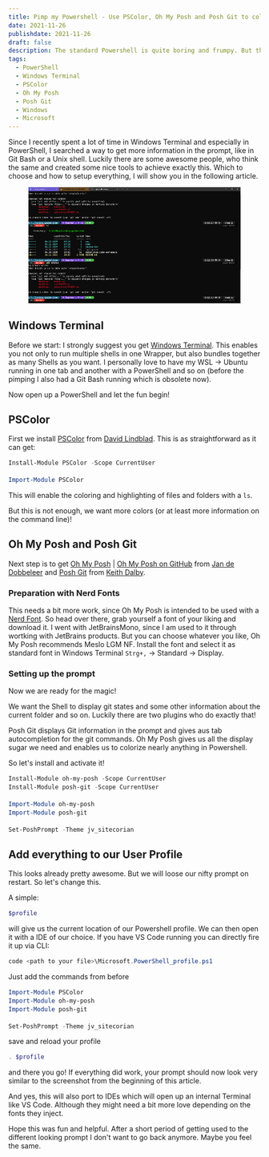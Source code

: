 ```yaml
---
title: Pimp my Powershell - Use PSColor, Oh My Posh and Posh Git to color up your life
date: 2021-11-26
publishdate: 2021-11-26
draft: false
description: The standard Powershell is quite boring and frumpy. But there is a way of bringing color to your shell!
tags:
  - PowerShell
  - Windows Terminal
  - PSColor
  - Oh My Posh
  - Posh Git
  - Windows
  - Microsoft
---
```

Since I recently spent a lot of time in Windows Terminal and especially in PowerShell, I searched a way to get
more information in the prompt, like in Git Bash or a Unix shell. Luckily there are some awesome people, who
think the same and created some nice tools to achieve exactly this.
Which to choose and how to setup everything, I will show you in the following article.

<!-- more -->
<figure>
    <img src="/src/img/powershell_terminal.png" alt="PowerShell in Windows Terminal with color" title="PowerShell in Windows Terminal with color">
</figure>

## Windows Terminal
Before we start: I strongly suggest you get [Windows Terminal](https://www.microsoft.com/de-de/p/windows-terminal/9n0dx20hk701).
This enables you not only to run multiple shells in one Wrapper, but also bundles together as many Shells as
you want. I personally love to have my WSL -> Ubuntu running in one tab and another with a PowerShell and so
on (before the pimping I also had a Git Bash running which is obsolete now).

Now open up a PowerShell and let the fun begin!

## PSColor
First we install [PSColor](https://github.com/Davlind/PSColor) from [David Lindblad](https://twitter.com/davidlindblad).
This is as straightforward as it can get:
~~~powershell
Install-Module PSColor -Scope CurrentUser

Import-Module PSColor
~~~
This will enable the coloring and highlighting of files and folders with a `ls`.

But this is not enough, we want more colors (or at least more information on the command line)!


## Oh My Posh and Posh Git
Next step is to get [Oh My Posh](https://ohmyposh.dev/) | [Oh My Posh on GitHub](https://github.com/jandedobbeleer/oh-my-posh)
from [Jan de Dobbeleer](https://twitter.com/jandedobbeleer) and [Posh Git](https://github.com/dahlbyk/posh-git)
from [Keith Dalby](https://twitter.com/dahlbyk).

### Preparation with Nerd Fonts
This needs a bit more work, since Oh My Posh is intended to be used with a [Nerd Font](https://www.nerdfonts.com/).
So head over there, grab yourself a font of your liking and download it. I went with JetBrainsMono, since I am
used to it through wortking with JetBrains products. But you can choose whatever you like, Oh My Posh
recommends Meslo LGM NF. Install the font and select it as standard font in Windows Terminal `Strg+,` ->
Standard -> Display.

### Setting up the prompt
Now we are ready for the magic!

We want the Shell to display git states and some other information about the current folder and so on. Luckily
there are two plugins who do exactly that!

Posh Git displays Git information in the prompt and gives aus tab autocompletion for the git commands.
Oh My Posh gives us all the display sugar we need and enables us to colorize nearly anything in Powershell.

So let's install and activate it!

~~~powershell
Install-Module oh-my-posh -Scope CurrentUser
Install-Module posh-git -Scope CurrentUser

Import-Module oh-my-posh
Import-Module posh-git

Set-PoshPrompt -Theme jv_sitecorian
~~~

## Add everything to our User Profile

This looks already pretty awesome. But we will loose our nifty prompt on restart. So let's change this.

A simple:
~~~powershell
$profile
~~~
will give us the current location of our Powershell profile.
We can then open it with a IDE of our choice. If you have VS Code running you can directly fire it up via CLI:
~~~powershell
code <path to your file>\Microsoft.PowerShell_profile.ps1
~~~

Just add the commands from before
~~~powershell
Import-Module PSColor
Import-Module oh-my-posh
Import-Module posh-git

Set-PoshPrompt -Theme jv_sitecorian
~~~
save and reload your profile
~~~powershell
. $profile
~~~

and there you go!
If everything did work, your prompt should now look very similar to the screenshot from the beginning of this
article.

And yes, this will also port to IDEs which will open up an internal Terminal like VS Code. Although they might
need a bit more love depending on the fonts they inject.

Hope this was fun and helpful. After a short period of getting used to the different looking prompt I don't
want to go back anymore. Maybe you feel the same.
